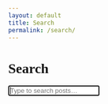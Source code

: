 ```yaml
---
layout: default
title: Search
permalink: /search/
---
```

<h1 style="font-family:Georgia,serif;">Search</h1>
<input id="search-input" class="search-input" placeholder="Type to search posts…" autofocus />
<ul id="results-container" class="search-results"></ul>

<script src="https://unpkg.com/simple-jekyll-search@latest/dest/simple-jekyll-search.min.js"></script>
<script>
  SimpleJekyllSearch({
    searchInput: document.getElementById('search-input'),
    resultsContainer: document.getElementById('results-container'),
    json: '{{ '/search.json' | relative_url }}',
    searchResultTemplate: '<li><a href="{url}">{title}</a> <span class="badge">{date}</span></li>',
    noResultsText: 'No results',
    fuzzy: true,
    limit: 20
  });
</script>
